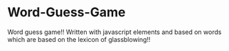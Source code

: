 # Word-Guess-Game
Word guess game!! Written with javascript elements and based on words which are based on the lexicon of glassblowing!!
